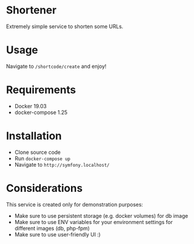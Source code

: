 # Shortener

Extremely simple service to shorten some URLs.

# Usage 

Navigate to `/shortcode/create` and enjoy!

# Requirements

- Docker 19.03
- docker-compose 1.25

# Installation

- Clone source code
- Run `docker-compose up`
- Navigate to `http://symfony.localhost/`

# Considerations

This service is created only for demonstration purposes:

- Make sure to use persistent storage (e.g. docker volumes) for db image
- Make sure to use ENV variables for your environment settings for different images (db, php-fpm)
- Make sure to use user-friendly UI :)
